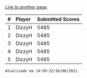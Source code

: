 [Link to another page](./submitted-scores.html).

|#|Player|Submitted Scores|
|:-------------|:------------------|:------|
|1|DizzyH|5485|
|2|DizzyH|5485|
|3|DizzyH|5485|
|4|DizzyH|5485|
|5|DizzyH|5485|

```
Atualizado em 14:59:22/16/06/2021.
```
